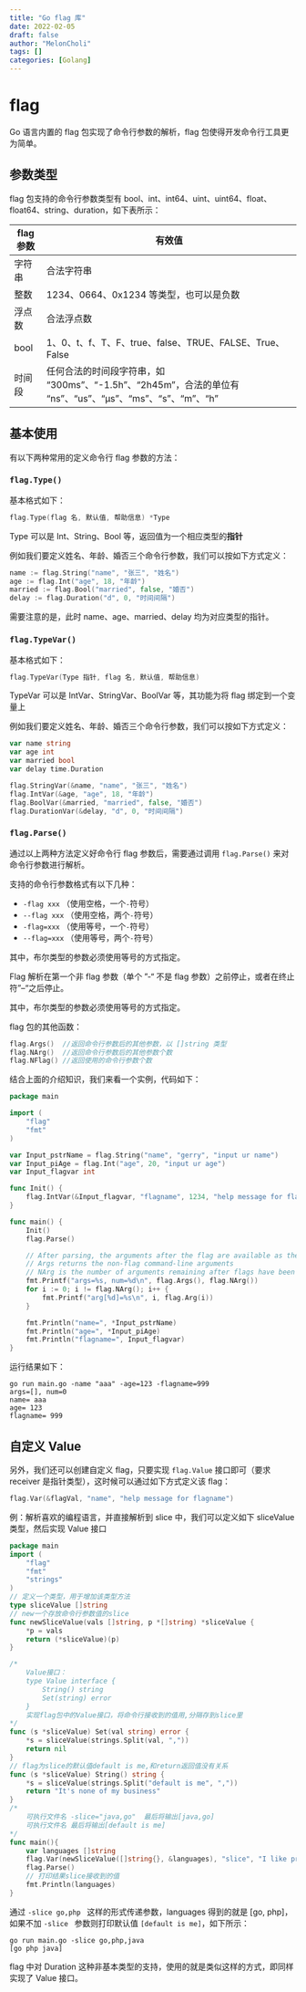 ```yaml
---
title: "Go flag 库"
date: 2022-02-05
draft: false
author: "MelonCholi"
tags: []
categories: [Golang]
---
```


# flag

Go 语言内置的 flag 包实现了命令行参数的解析，flag 包使得开发命令行工具更为简单。

## 参数类型

flag 包支持的命令行参数类型有 bool、int、int64、uint、uint64、float、float64、string、duration，如下表所示：

| flag 参数 | 有效值                                                       |
| --------- | ------------------------------------------------------------ |
| 字符串    | 合法字符串                                                   |
| 整数      | 1234、0664、0x1234 等类型，也可以是负数                      |
| 浮点数    | 合法浮点数                                                   |
| bool      | 1、0、t、f、T、F、true、false、TRUE、FALSE、True、False      |
| 时间段    | 任何合法的时间段字符串，如 “300ms”、“-1.5h”、“2h45m”，合法的单位有 “ns”、“us”、“µs”、“ms”、“s”、“m”、“h” |

## 基本使用

有以下两种常用的定义命令行 flag 参数的方法：

### `flag.Type()`

基本格式如下：

```go
flag.Type(flag 名, 默认值, 帮助信息) *Type
```

Type 可以是 Int、String、Bool 等，返回值为一个相应类型的**指针**

例如我们要定义姓名、年龄、婚否三个命令行参数，我们可以按如下方式定义：

```go
name := flag.String("name", "张三", "姓名")
age := flag.Int("age", 18, "年龄")
married := flag.Bool("married", false, "婚否")
delay := flag.Duration("d", 0, "时间间隔")
```

需要注意的是，此时 name、age、married、delay 均为对应类型的指针。

### `flag.TypeVar()`

基本格式如下：

```go
flag.TypeVar(Type 指针, flag 名, 默认值, 帮助信息)
```

TypeVar 可以是 IntVar、StringVar、BoolVar 等，其功能为将 flag 绑定到一个变量上

例如我们要定义姓名、年龄、婚否三个命令行参数，我们可以按如下方式定义：

```go
var name string
var age int
var married bool
var delay time.Duration

flag.StringVar(&name, "name", "张三", "姓名")
flag.IntVar(&age, "age", 18, "年龄")
flag.BoolVar(&married, "married", false, "婚否")
flag.DurationVar(&delay, "d", 0, "时间间隔")
```

### `flag.Parse()`

通过以上两种方法定义好命令行 flag 参数后，需要通过调用 `flag.Parse()` 来对命令行参数进行解析。

支持的命令行参数格式有以下几种：

- `-flag xxx` （使用空格，一个`-`符号）
- `--flag xxx` （使用空格，两个`-`符号）
- `-flag=xxx` （使用等号，一个`-`符号）
- `--flag=xxx` （使用等号，两个`-`符号）

其中，布尔类型的参数必须使用等号的方式指定。

Flag 解析在第一个非 flag 参数（单个 ”-“ 不是 flag 参数）之前停止，或者在终止符”–“之后停止。

其中，布尔类型的参数必须使用等号的方式指定。

flag 包的其他函数：

```go
flag.Args()  //返回命令行参数后的其他参数，以 []string 类型
flag.NArg()  //返回命令行参数后的其他参数个数
flag.NFlag() //返回使用的命令行参数个数
```

结合上面的介绍知识，我们来看一个实例，代码如下：

```go
package main

import (
    "flag"
    "fmt"
)

var Input_pstrName = flag.String("name", "gerry", "input ur name")
var Input_piAge = flag.Int("age", 20, "input ur age")
var Input_flagvar int

func Init() {
    flag.IntVar(&Input_flagvar, "flagname", 1234, "help message for flagname")
}

func main() {
    Init()
    flag.Parse()

    // After parsing, the arguments after the flag are available as the slice flag.Args() or individually as flag.Arg(i). The arguments are indexed from 0 through flag.NArg()-1
    // Args returns the non-flag command-line arguments
    // NArg is the number of arguments remaining after flags have been processed
    fmt.Printf("args=%s, num=%d\n", flag.Args(), flag.NArg())
    for i := 0; i != flag.NArg(); i++ {
        fmt.Printf("arg[%d]=%s\n", i, flag.Arg(i))
    }

    fmt.Println("name=", *Input_pstrName)
    fmt.Println("age=", *Input_piAge)
    fmt.Println("flagname=", Input_flagvar)
}
```

运行结果如下：

```
go run main.go -name "aaa" -age=123 -flagname=999
args=[], num=0
name= aaa
age= 123
flagname= 999
```

## 自定义 Value

另外，我们还可以创建自定义 flag，只要实现 `flag.Value` 接口即可（要求 receiver 是指针类型），这时候可以通过如下方式定义该 flag：

```go
flag.Var(&flagVal, "name", "help message for flagname")
```

例：解析喜欢的编程语言，并直接解析到 slice 中，我们可以定义如下 sliceValue 类型，然后实现 Value 接口

```go
package main
import (
    "flag"
    "fmt"
    "strings"
)
// 定义一个类型，用于增加该类型方法
type sliceValue []string
// new一个存放命令行参数值的slice
func newSliceValue(vals []string, p *[]string) *sliceValue {
    *p = vals
    return (*sliceValue)(p)
}

/*
    Value接口：
    type Value interface {
        String() string
        Set(string) error
    }
    实现flag包中的Value接口，将命令行接收到的值用,分隔存到slice里
*/
func (s *sliceValue) Set(val string) error {
    *s = sliceValue(strings.Split(val, ","))
    return nil
}
// flag为slice的默认值default is me,和return返回值没有关系
func (s *sliceValue) String() string {
    *s = sliceValue(strings.Split("default is me", ","))
    return "It's none of my business"
}
/*
    可执行文件名 -slice="java,go"  最后将输出[java,go]
    可执行文件名 最后将输出[default is me]
*/
func main(){
    var languages []string
    flag.Var(newSliceValue([]string{}, &languages), "slice", "I like programming `languages`")
    flag.Parse()
    // 打印结果slice接收到的值
    fmt.Println(languages)
}
```

通过 `-slice go,php ` 这样的形式传递参数，languages 得到的就是 [go, php]，如果不加 `-slice ` 参数则打印默认值 `[default is me]`，如下所示：

```shell
go run main.go -slice go,php,java
[go php java]
```

flag 中对 Duration 这种非基本类型的支持，使用的就是类似这样的方式，即同样实现了 Value 接口。